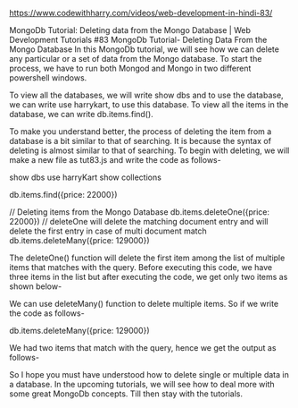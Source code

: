 https://www.codewithharry.com/videos/web-development-in-hindi-83/



MongoDb Tutorial: Deleting data from the Mongo Database | Web Development Tutorials #83
MongoDb Tutorial- Deleting Data From the Mongo Database
In this MongoDb tutorial, we will see how we can delete any particular or a set of data from the Mongo database. To start the process, we have to run both Mongod and Mongo in two different powershell windows.

To view all the databases, we will write show dbs and to use the database, we can write use harrykart, to use this database. To view all the items in the database, we can write db.items.find().

To make you understand better, the process of deleting the item from a database is a bit similar to that of searching. It is because the syntax of deleting is almost similar to that of searching. To begin with deleting, we will make a new file as tut83.js and write the code as follows-

show dbs 
use harryKart
show collections

db.items.find({price: 22000})

// Deleting items from the Mongo Database
db.items.deleteOne({price: 22000})
// deleteOne will delete the matching document entry and will delete the first entry in case of multi document match
db.items.deleteMany({price: 129000})


The deleteOne() function will delete the first item among the list of multiple items that matches with the query. Before executing this code, we have three items in the list but after executing the code, we get only two items as shown below-



We can use deleteMany() function to delete multiple items. So if we write the code as follows-

db.items.deleteMany({price: 129000})


We had two items that match with the query, hence we get the output as follows-



So I hope you must have understood how to delete single or multiple data in a database. In the upcoming tutorials, we will see how to deal more with some great MongoDb concepts. Till then stay with the tutorials.